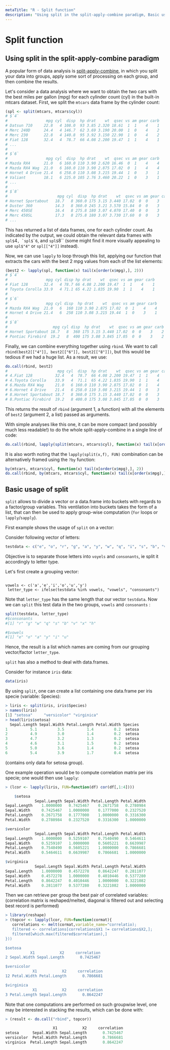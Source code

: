```yaml
---
metaTitle: "R - Split function"
description: "Using split in the split-apply-combine paradigm, Basic usage of split"
---
```


# Split function



## Using split in the split-apply-combine paradigm


A popular form of data analysis is [split-apply-combine](https://www.jstatsoft.org/article/view/v040i01/v40i01.pdf), in which you split your data into groups, apply some sort of processing on each group, and then combine the results.

Let's consider a data analysis where we want to obtain the two cars with the best miles per gallon (mpg) for each cylinder count (cyl) in the built-in mtcars dataset. First, we split the `mtcars` data frame by the cylinder count:

```r
(spl <- split(mtcars, mtcars$cyl))
# $`4`
#                 mpg cyl  disp  hp drat    wt  qsec vs am gear carb
# Datsun 710     22.8   4 108.0  93 3.85 2.320 18.61  1  1    4    1
# Merc 240D      24.4   4 146.7  62 3.69 3.190 20.00  1  0    4    2
# Merc 230       22.8   4 140.8  95 3.92 3.150 22.90  1  0    4    2
# Fiat 128       32.4   4  78.7  66 4.08 2.200 19.47  1  1    4    1
# ...
# 
# $`6`
#                 mpg cyl  disp  hp drat    wt  qsec vs am gear carb
# Mazda RX4      21.0   6 160.0 110 3.90 2.620 16.46  0  1    4    4
# Mazda RX4 Wag  21.0   6 160.0 110 3.90 2.875 17.02  0  1    4    4
# Hornet 4 Drive 21.4   6 258.0 110 3.08 3.215 19.44  1  0    3    1
# Valiant        18.1   6 225.0 105 2.76 3.460 20.22  1  0    3    1
# ...
# 
# $`8`
#                      mpg cyl  disp  hp drat    wt  qsec vs am gear carb
# Hornet Sportabout   18.7   8 360.0 175 3.15 3.440 17.02  0  0    3    2
# Duster 360          14.3   8 360.0 245 3.21 3.570 15.84  0  0    3    4
# Merc 450SE          16.4   8 275.8 180 3.07 4.070 17.40  0  0    3    3
# Merc 450SL          17.3   8 275.8 180 3.07 3.730 17.60  0  0    3    3
# ...

```

This has returned a list of data frames, one for each cylinder count. As indicated by the output, we could obtain the relevant data frames with `spl$`4``, `spl$`6``, and `spl$`8`` (some might find it more visually appealing to use `spl$"4"` or `spl[["4"]]` instead).

Now, we can use `lapply` to loop through this list, applying our function that extracts the cars with the best 2 mpg values from each of the list elements:

```r
(best2 <- lapply(spl, function(x) tail(x[order(x$mpg),], 2)))
# $`4`
#                 mpg cyl disp hp drat    wt  qsec vs am gear carb
# Fiat 128       32.4   4 78.7 66 4.08 2.200 19.47  1  1    4    1
# Toyota Corolla 33.9   4 71.1 65 4.22 1.835 19.90  1  1    4    1
# 
# $`6`
#                 mpg cyl disp  hp drat    wt  qsec vs am gear carb
# Mazda RX4 Wag  21.0   6  160 110 3.90 2.875 17.02  0  1    4    4
# Hornet 4 Drive 21.4   6  258 110 3.08 3.215 19.44  1  0    3    1
# 
# $`8`
#                    mpg cyl disp  hp drat    wt  qsec vs am gear carb
# Hornet Sportabout 18.7   8  360 175 3.15 3.440 17.02  0  0    3    2
# Pontiac Firebird  19.2   8  400 175 3.08 3.845 17.05  0  0    3    2

```

Finally, we can combine everything together using `rbind`. We want to call `rbind(best2[["4"]], best2[["6"]], best2[["8"]])`, but this would be tedious if we had a huge list. As a result, we use:

```r
do.call(rbind, best2)
#                      mpg cyl  disp  hp drat    wt  qsec vs am gear carb
# 4.Fiat 128          32.4   4  78.7  66 4.08 2.200 19.47  1  1    4    1
# 4.Toyota Corolla    33.9   4  71.1  65 4.22 1.835 19.90  1  1    4    1
# 6.Mazda RX4 Wag     21.0   6 160.0 110 3.90 2.875 17.02  0  1    4    4
# 6.Hornet 4 Drive    21.4   6 258.0 110 3.08 3.215 19.44  1  0    3    1
# 8.Hornet Sportabout 18.7   8 360.0 175 3.15 3.440 17.02  0  0    3    2
# 8.Pontiac Firebird  19.2   8 400.0 175 3.08 3.845 17.05  0  0    3    2

```

This returns the result of `rbind` (argument 1, a function) with all the elements of `best2` (argument 2, a list) passed as arguments.

With simple analyses like this one, it can be more compact (and possibly much less readable!) to do the whole split-apply-combine in a single line of code:

```r
do.call(rbind, lapply(split(mtcars, mtcars$cyl), function(x) tail(x[order(x$mpg),], 2)))

```

It is also worth noting that the `lapply(split(x,f), FUN)` combination can be  alternatively framed using the `?by` function:

```r
by(mtcars, mtcars$cyl, function(x) tail(x[order(x$mpg),], 2))
do.call(rbind, by(mtcars, mtcars$cyl, function(x) tail(x[order(x$mpg),], 2)))

```



## Basic usage of split


`split` allows to divide a vector or a data.frame into buckets with regards to a factor/group variables. This ventilation into buckets takes the form of a list, that can then be used to apply group-wise computation (`for` loops or `lapply`/`sapply`).

First example shows the usage of `split` on a vector:

Consider following vector of letters:

```r
testdata <- c("e", "o", "r", "g", "a", "y", "w", "q", "i", "s", "b", "v", "x", "h", "u")

```

Objective is to separate those letters into `voyels` and `consonants`, ie split it accordingly to letter type.

Let's first create a grouping vector:

```

vowels <- c('a','e','i','o','u','y')
 letter_type <- ifelse(testdata %in% vowels, "vowels", "consonants") 

```

Note that `letter_type` has the same length that our vector `testdata`.
Now we can `split` this test data in the two groups, `vowels` and `consonants` :

```r
split(testdata, letter_type)
#$consonants
#[1] "r" "g" "w" "q" "s" "b" "v" "x" "h"

#$vowels
#[1] "e" "o" "a" "y" "i" "u"

```

Hence, the result is a list which names are coming from our grouping vector/factor `letter_type`.

`split` has also a method to deal with data.frames.

Consider for instance `iris` data:

```r
data(iris)

```

By using `split`, one can create a list containing one data.frame per iris specie (variable: Species):

```r
> liris <- split(iris, iris$Species)
> names(liris)
[1] "setosa"     "versicolor" "virginica"
> head(liris$setosa)
  Sepal.Length Sepal.Width Petal.Length Petal.Width Species
1          5.1         3.5          1.4         0.2  setosa
2          4.9         3.0          1.4         0.2  setosa
3          4.7         3.2          1.3         0.2  setosa
4          4.6         3.1          1.5         0.2  setosa
5          5.0         3.6          1.4         0.2  setosa
6          5.4         3.9          1.7         0.4  setosa

```

(contains only data for setosa group).

One example operation would be to compute correlation matrix per iris specie; one would then use `lapply`:

```r
> (lcor <- lapply(liris, FUN=function(df) cor(df[,1:4])))

    $setosa
             Sepal.Length Sepal.Width Petal.Length Petal.Width
Sepal.Length    1.0000000   0.7425467    0.2671758   0.2780984
Sepal.Width     0.7425467   1.0000000    0.1777000   0.2327520
Petal.Length    0.2671758   0.1777000    1.0000000   0.3316300
Petal.Width     0.2780984   0.2327520    0.3316300   1.0000000

$versicolor
             Sepal.Length Sepal.Width Petal.Length Petal.Width
Sepal.Length    1.0000000   0.5259107    0.7540490   0.5464611
Sepal.Width     0.5259107   1.0000000    0.5605221   0.6639987
Petal.Length    0.7540490   0.5605221    1.0000000   0.7866681
Petal.Width     0.5464611   0.6639987    0.7866681   1.0000000

$virginica
             Sepal.Length Sepal.Width Petal.Length Petal.Width
Sepal.Length    1.0000000   0.4572278    0.8642247   0.2811077
Sepal.Width     0.4572278   1.0000000    0.4010446   0.5377280
Petal.Length    0.8642247   0.4010446    1.0000000   0.3221082
Petal.Width     0.2811077   0.5377280    0.3221082   1.0000000

```

Then we can retrieve per group the best pair of correlated variables:
(correlation matrix is reshaped/melted, diagonal is filtered out and selecting best record is performed)

```r
> library(reshape)
> (topcor <- lapply(lcor, FUN=function(cormat){
   correlations <- melt(cormat,variable_name="correlatio); 
   filtered <- correlations[correlations$X1 != correlations$X2,];
   filtered[which.max(filtered$correlation),]
}))    

$setosa
           X1           X2     correlation
2 Sepal.Width Sepal.Length       0.7425467

$versicolor
            X1           X2     correlation
12 Petal.Width Petal.Length       0.7866681

$virginica
            X1           X2     correlation
3 Petal.Length Sepal.Length       0.8642247

```

Note that one computations are performed on such groupwise level, one may be interested in stacking the results, which can be done with:

```r
> (result <- do.call("rbind", topcor))

                     X1           X2     correlation
setosa      Sepal.Width Sepal.Length       0.7425467
versicolor  Petal.Width Petal.Length       0.7866681
virginica  Petal.Length Sepal.Length       0.8642247

```

